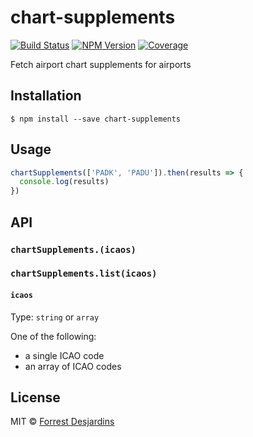 # chart-supplements

[![Build Status][travis-image]][travis-url]
[![NPM Version][npm-image]][npm-url]
[![Coverage][coveralls-image]][coveralls-url]

Fetch airport chart supplements for airports

## Installation

```
$ npm install --save chart-supplements
```

## Usage

```js
chartSupplements(['PADK', 'PADU']).then(results => {
  console.log(results)
})
```

## API

### `chartSupplements.(icaos)`
### `chartSupplements.list(icaos)`

#### `icaos`

Type: `string` or `array`

One of the following:
- a single ICAO code
- an array of ICAO codes

## License

MIT © [Forrest Desjardins](https://github.com/fdesjardins)

[npm-url]: https://www.npmjs.com/package/chart-supplements
[npm-image]: https://img.shields.io/npm/v/chart-supplements.svg?style=flat
[travis-url]: https://travis-ci.org/fdesjardins/chart-supplements
[travis-image]: https://img.shields.io/travis/fdesjardins/chart-supplements.svg?style=flat
[coveralls-url]: https://coveralls.io/r/fdesjardins/chart-supplements
[coveralls-image]: https://img.shields.io/coveralls/fdesjardins/chart-supplements.svg?style=flat
